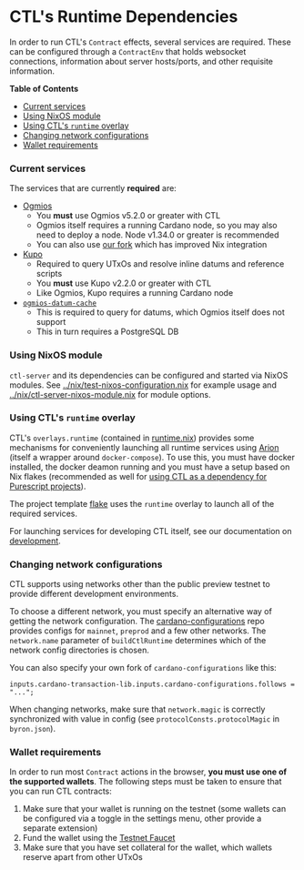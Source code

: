 # CTL's Runtime Dependencies

In order to run CTL's `Contract` effects, several services are required. These can be configured through a `ContractEnv` that holds websocket connections, information about server hosts/ports, and other requisite information.

**Table of Contents**

- [Current services](#current-services)
- [Using NixOS module](#using-nixos-module)
- [Using CTL's `runtime` overlay](#using-ctl-s--runtime--overlay)
- [Changing network configurations](#changing-network-configurations)
- [Wallet requirements](#wallet-requirements)

### Current services

The services that are currently **required** are:

- [Ogmios](https://ogmios.dev)
  - You **must** use Ogmios v5.2.0 or greater with CTL
  - Ogmios itself requires a running Cardano node, so you may also need to deploy a node. Node v1.34.0 or greater is recommended
  - You can also use [our fork](https://github.com/mlabs-haskell/ogmios) which has improved Nix integration
- [Kupo](https://github.com/CardanoSolutions/kupo)
  - Required to query UTxOs and resolve inline datums and reference scripts
  - You **must** use Kupo v2.2.0 or greater with CTL
  - Like Ogmios, Kupo requires a running Cardano node
- [`ogmios-datum-cache`](https://github.com/mlabs-haskell/ogmios-datum-cache)
  - This is required to query for datums, which Ogmios itself does not support
  - This in turn requires a PostgreSQL DB

### Using NixOS module

`ctl-server` and its dependencies can be configured and started via NixOS modules. See [../nix/test-nixos-configuration.nix](../nix/test-nixos-configuration.nix) for example usage and [../nix/ctl-server-nixos-module.nix](../nix/ctl-server-nixos-module.nix) for module options.

### Using CTL's `runtime` overlay

CTL's `overlays.runtime` (contained in [runtime.nix](https://github.com/Plutonomicon/cardano-transaction-lib/blob/develop/nix/runtime.nix)) provides some mechanisms for conveniently launching all runtime services using [Arion](https://docs.hercules-ci.com/arion) (itself a wrapper around `docker-compose`). To use this, you must have docker installed, the docker deamon running and you must have a setup based on Nix flakes (recommended as well for [using CTL as a dependency for Purescript projects](./ctl-as-dependency.md)).

The project template [flake](https://github.com/Plutonomicon/cardano-transaction-lib/blob/develop/templates/ctl-scaffold/flake.nix) uses the `runtime` overlay to launch all of the required services.

For launching services for developing CTL itself, see our documentation on [development](./development.md#launching-services-for-development).

### Changing network configurations

CTL supports using networks other than the public preview testnet to provide different development environments.

To choose a different network, you must specify an alternative way of getting the network configuration. The [cardano-configurations](https://github.com/input-output-hk/cardano-configurations) repo provides configs for `mainnet`, `preprod` and a few other networks. The `network.name` parameter of `buildCtlRuntime` determines which of the network config directories is chosen.

You can also specify your own fork of `cardano-configurations` like this:

```
inputs.cardano-transaction-lib.inputs.cardano-configurations.follows = "...";
```

When changing networks, make sure that `network.magic` is correctly synchronized with value in config (see `protocolConsts.protocolMagic` in `byron.json`).

### Wallet requirements

In order to run most `Contract` actions in the browser, **you must use one of the supported wallets**. The following steps must be taken to ensure that you can run CTL contracts:

1. Make sure that your wallet is running on the testnet (some wallets can be configured via a toggle in the settings menu, other provide a separate extension)
2. Fund the wallet using the [Testnet Faucet](https://docs.cardano.org/cardano-testnet/tools/faucet/)
3. Make sure that you have set collateral for the wallet, which wallets reserve apart from other UTxOs
